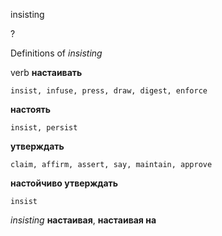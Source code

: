 insisting

?


Definitions of _insisting_

verb
**настаивать**

    insist, infuse, press, draw, digest, enforce
**настоять**

    insist, persist
**утверждать**

    claim, affirm, assert, say, maintain, approve
**настойчиво утверждать**

    insist

_insisting_
**настаивая**, **настаивая на**